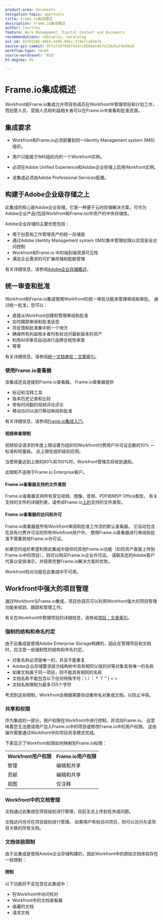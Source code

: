 ```yaml
---
product-area: documents
navigation-topic: approvals
title: Frame.io集成概述
description: Frame.io集成概述
author: Courtney
feature: Work Management, Digital Content and Documents
recommendations: noDisplay, noCatalog
exl-id: b5f0150b-40b5-4386-98bc-374e7ca65b74
source-git-commit: 07fa7207960f424cc8580eb46fe13bd5af4e56a8
workflow-type: tm+mt
source-wordcount: '815'
ht-degree: 0%

---
```


# Frame.io集成概述

Workfront和Frame.io集成允许项目协调员在Workfront中管理项目和计划工作，而创意人员、营销人员和利益相关者可以在Frame.io中查看和批准资源。

## 集成要求

* Workfront和Frame.io必须部署到同一Identity Management system (IMS)组织。

* 用户只能属于IMS组织内的一个Workfront实例。

* 必须在Adobe Unified Experience和Adobe企业存储上启用Workfront实例。

* 该集成必须由Adobe Professional Services配置。


## 构建于Adobe企业级存储之上

此集成的核心是Adobe企业存储，它是一种基于云的存储解决方案，可作为Adobe企业产品(包括Workfront和Frame.io)中资产的中央存储库。<!--, and Creative Cloud.-->

Adobe企业存储的主要优势包括：

* 用于创意和工作管理资产的统一存储层
* 通过Adobe Identity Management system (IMS)集中管理权限以实现安全访问控制
* Workfront和Frame.io <!--, and Creative Cloud apps -->中的端到端资源可见性
* 满足企业需求的可扩展存储和配额管理

有关详细信息，请参阅[Adobe企业存储概述](/help/quicksilver/review-and-approve-work/esm-overview.md)。

## 统一审查和批准

Workfront和Frame.io集成使用Workfront的统一审批功能来管理审阅和审批。 通过统一批准，您可以：

* 直接从Workfront创建和管理审阅和批准
* 实时跟踪审阅和批准状态
* 将反馈和批准集中到一个地方
* 确保所有利益相关者均有权访问最新版本的资产
* 利用AI评审员自动进行品牌合规性审查
* 等等

有关详细信息，请参阅[统一文档审批：文章索引](/help/quicksilver/review-and-approve-work/document-reviews-and-approvals/document-reviews-and-approvals.md)。


### 使用Frame.io查看器

该集成还会连接到Frame.io查看器。 Frame.io查看器提供

* 标记和注释工具
* 版本历史记录和比较
* 带有时间戳的视频评论评论
* 移动访问以进行移动审阅和批准

有关详细信息，请参阅[Frame.io集成入门](/help/quicksilver/review-and-approve-work/native-integrations/frame-io/get-started-with-frame-integration.md)。

#### 视频审查限制

视频验证请求的年度上限设置为组织的Workfront付费用户许可证总数的10% — 标准和轻量级。 此上限在组织级别应用。

当使用量达到上限的80%和100%时，Workfront管理员将收到通知。

此限制不适用于Frame.io Enterprise客户。

#### Frame.io查看器支持的文件类型

Frame.io查看器支持所有常见视频、图像、音频、PDF和MS® Office类型。 有关支持的文件的详细列表，请参阅Frame.io[上的](https://help.frame.io/en/articles/9436564-supported-file-types-on-frame-io)支持的文件类型。

#### Frame.io查看器的访问和许可

Frame.io查看器是所有Workfront审阅和批准工作流的默认查看器。 它自动包含在具有付费许可证的所有Workfront用户中。 使用Frame.io查看器进行审阅和批准不需要其他Frame.io许可证。

如果您的组织希望利用此集成中提供的其他Frame.io功能（如将资产直接上传到Frame.io中的项目），则可以购买Frame.io企业许可证。 请联系您的Adobe客户代表以安排演示，并探索完整Frame.io解决方案的优势。

Workfront校对功能在此集成中不可用。

## Workfront中强大的项目管理

通过Workfront与Frame.io集成，项目协调员可以利用Workfront强大的项目管理功能来规划、跟踪和管理工作。

有关在Workfront中管理项目的详细信息，请参阅[项目：文章索引](/help/quicksilver/manage-work/projects/create-projects/create-project.md)。

### 强制的结构和命名约定

由于此集成是使用Adobe Enterprise Storage构建的，因此在管理项目和文档时，应注意一些强制性的结构和命名约定。

* 对象名称必须是唯一的，并且不能重复
* Adobe企业存储要求层次结构树中具有相同父级的对等对象具有唯一的名称
* 如果文档属于同一项目，则不能具有相同的名称
* 文档名称不能包含以下任何特殊字符：\ / ： * ？ &quot; | &lt; >
* 文档名称限制为最多255个字符

考虑到这些限制，Workfront会根据需要自动重命名对象或文档，以防止冲突。

### 共享和权限

作为集成的一部分，用户权限在Workfront中进行控制，并流向Frame.io。 这意味着您无法邀请用户加入Frame.io中的项目或修改Frame.io中的用户权限。 这些操作需要通过Workfront中的项目共享模式完成。

下表显示了Workfront权限如何映射到Frame.io权限：

<table>
<tr>
<th>Workfront用户权限</th>
<th>Frame.io用户权限</th>
</tr>
<tr>
<td>管理</td>
<td>编辑和共享</td>
</tr>
<tr>
<td>贡献</td>
<td>编辑和共享</td>
</tr>
<tr>
<td>视图</td>
<td>仅注释</td>
</tr>
</table>



### Workfront中的文档管理

文档通过此集成在项目级别进行管理，目前无法上传到任务或问题。

文档访问也可在项目级别进行管理。 如果用户有权访问项目，则可以访问与该项目关联的所有文档。

### 文档体验限制

由于此集成是使用Adobe企业存储构建的，因此Workfront中的原始文档体验存在一些限制：

#### 限制

以下功能将不会包含在此集成中：

<!--* External document providers-->
* 在Workfront中访问校对
* Workfront中的文档查看器
* 收藏的文档
* 请求文档


<!--#### Temporary limitations

For now, the following capabilities are not available:

* Send documents to Adobe Experience Manager Assets
* Multi-stage approvals
* Upload documents to comments or updates in Workfront
* Upload documents to tasks or issues in Workfront-->
